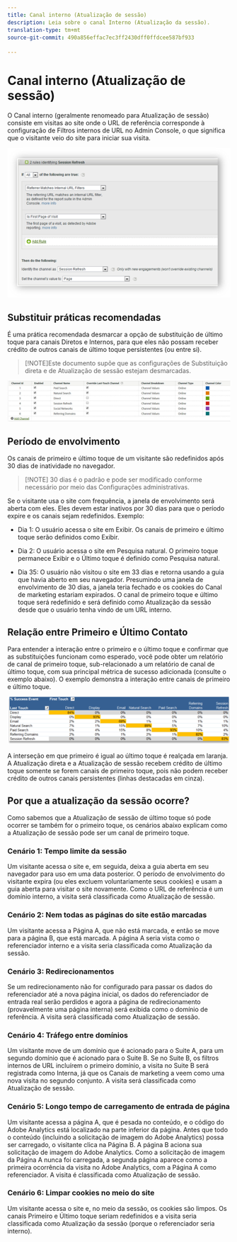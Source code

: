 ```yaml
---
title: Canal interno (Atualização de sessão)
description: Leia sobre o canal Interno (Atualização da sessão).
translation-type: tm+mt
source-git-commit: 490a856effac7ec3ff2430dff0ffdcee587bf933

---
```



# Canal interno (Atualização de sessão)

O Canal interno (geralmente renomeado para Atualização de sessão) consiste em visitas ao site onde o URL de referência corresponde à configuração de Filtros internos de URL no Admin Console, o que significa que o visitante veio do site para iniciar sua visita.

![](assets/int-channel1.png)

## Substituir práticas recomendadas

É uma prática recomendada desmarcar a opção de substituição de último toque para canais Diretos e Internos, para que eles não possam receber crédito de outros canais de último toque persistentes (ou entre si).

>[!NOTE]Este documento supõe que as configurações de Substituição direta e de Atualização de sessão estejam desmarcadas.

![](assets/int-channel2.png)

## Período de envolvimento

Os canais de primeiro e último toque de um visitante são redefinidos após 30 dias de inatividade no navegador.

>[!NOTE] 30 dias é o padrão e pode ser modificado conforme necessário por meio das Configurações administrativas.

Se o visitante usa o site com frequência, a janela de envolvimento será aberta com eles. Eles devem estar inativos por 30 dias para que o período expire e os canais sejam redefinidos.
Exemplo:

* Dia 1: O usuário acessa o site em Exibir. Os canais de primeiro e último toque serão definidos como Exibir.

* Dia 2: O usuário acessa o site em Pesquisa natural. O primeiro toque permanece Exibir e o Último toque é definido como Pesquisa natural.

* Dia 35: O usuário não visitou o site em 33 dias e retorna usando a guia que havia aberto em seu navegador. Presumindo uma janela de envolvimento de 30 dias, a janela teria fechado e os cookies do Canal de marketing estariam expirados. O canal de primeiro toque e último toque será redefinido e será definido como Atualização da sessão desde que o usuário tenha vindo de um URL interno.

## Relação entre Primeiro e Último Contato

Para entender a interação entre o primeiro e o último toque e confirmar que as substituições funcionam como esperado, você pode obter um relatório de canal de primeiro toque, sub-relacionado a um relatório de canal de último toque, com sua principal métrica de sucesso adicionada (consulte o exemplo abaixo). O exemplo demonstra a interação entre canais de primeiro e último toque.

![](assets/int-channel3.png)

A interseção em que primeiro é igual ao último toque é realçada em laranja. A Atualização direta e a Atualização de sessão recebem crédito de último toque somente se forem canais de primeiro toque, pois não podem receber crédito de outros canais persistentes (linhas destacadas em cinza).

## Por que a atualização da sessão ocorre?

Como sabemos que a Atualização de sessão de último toque só pode ocorrer se também for o primeiro toque, os cenários abaixo explicam como a Atualização de sessão pode ser um canal de primeiro toque.

### Cenário 1: Tempo limite da sessão

Um visitante acessa o site e, em seguida, deixa a guia aberta em seu navegador para uso em uma data posterior. O período de envolvimento do visitante expira (ou eles excluem voluntariamente seus cookies) e usam a guia aberta para visitar o site novamente. Como o URL de referência é um domínio interno, a visita será classificada como Atualização de sessão.

### Cenário 2: Nem todas as páginas do site estão marcadas

Um visitante acessa a Página A, que não está marcada, e então se move para a página B, que está marcada. A página A seria vista como o referenciador interno e a visita seria classificada como Atualização da sessão.

### Cenário 3: Redirecionamentos

Se um redirecionamento não for configurado para passar os dados do referenciador até a nova página inicial, os dados do referenciador de entrada real serão perdidos e agora a página de redirecionamento (provavelmente uma página interna) será exibida como o domínio de referência. A visita será classificada como Atualização de sessão.

### Cenário 4: Tráfego entre domínios

Um visitante move de um domínio que é acionado para o Suite A, para um segundo domínio que é acionado para o Suite B. Se no Suite B, os filtros internos de URL incluírem o primeiro domínio, a visita no Suite B será registrada como Interna, já que os Canais de marketing a veem como uma nova visita no segundo conjunto. A visita será classificada como Atualização de sessão.

### Cenário 5: Longo tempo de carregamento de entrada de página

Um visitante acessa a página A, que é pesada no conteúdo, e o código do Adobe Analytics está localizado na parte inferior da página. Antes que todo o conteúdo (incluindo a solicitação de imagem do Adobe Analytics) possa ser carregado, o visitante clica na Página B. A página B aciona sua solicitação de imagem do Adobe Analytics. Como a solicitação de imagem da Página A nunca foi carregada, a segunda página aparece como a primeira ocorrência da visita no Adobe Analytics, com a Página A como referenciador. A visita é classificada como Atualização de sessão.

### Cenário 6: Limpar cookies no meio do site

Um visitante acessa o site e, no meio da sessão, os cookies são limpos. Os canais Primeiro e Último toque seriam redefinidos e a visita seria classificada como Atualização da sessão (porque o referenciador seria interno).
